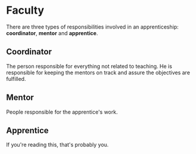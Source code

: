 Faculty
=======

There are three types of responsibilities involved in an apprenticeship: **coordinator**, **mentor** and **apprentice**.

## Coordinator

The person responsible for everything not related to teaching.
He is responsible for keeping the mentors on track and assure the objectives are fulfilled.

## Mentor

People responsible for the apprentice's work.

## Apprentice

If you're reading this, that's probably you.
